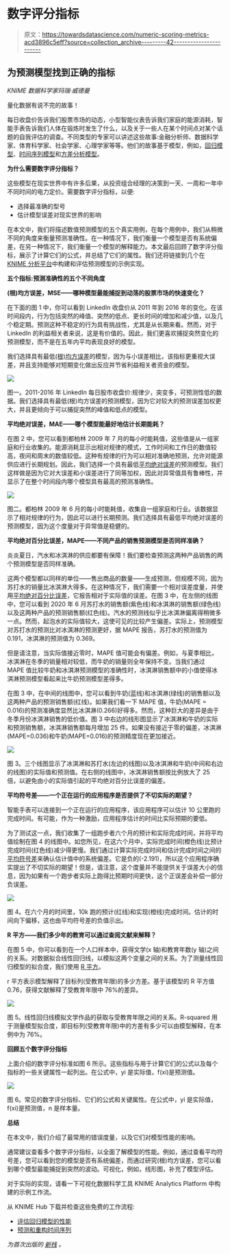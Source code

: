 # 数字评分指标

> 原文：<https://towardsdatascience.com/numeric-scoring-metrics-acd3896c5eff?source=collection_archive---------42----------------------->

## **为预测模型找到正确的指标**

*KNIME 数据科学家玛瑞·威德曼*

量化数据有说不完的故事！

每日收盘价告诉我们股票市场的动态，小型智能仪表告诉我们家庭的能源消耗，智能手表告诉我们人体在锻炼时发生了什么，以及关于一些人在某个时间点对某个话题的自我评估的调查。不同类型的专家可以讲述这些故事:金融分析师、数据科学家、体育科学家、社会学家、心理学家等等。他们的故事基于模型，例如，[回归模型](https://en.wikipedia.org/wiki/Regression_analysis)、[时间序列模型](https://en.wikipedia.org/wiki/Time_series)和[方差分析模型](https://en.wikipedia.org/wiki/Analysis_of_variance#:~:text=Analysis%2520of%2520variance%2520(ANOVA)%2520is,by%2520the%2520statistician%2520Ronald%2520Fisher.)。

**为什么需要数字评分指标？**

这些模型在现实世界中有许多后果，从投资组合经理的决策到一天、一周和一年中不同时间的电力定价。需要数字评分指标，以便:

*   选择最准确的型号
*   估计模型误差对现实世界的影响

在本文中，我们将描述数值预测模型的五个真实用例，在每个用例中，我们从稍微不同的角度来衡量预测准确性。在一种情况下，我们衡量一个模型是否有系统偏差，在另一种情况下，我们衡量一个模型的解释能力。本文最后回顾了数字评分指标，展示了计算它们的公式，并总结了它们的属性。我们还将链接到几个在 [KNIME 分析平台](https://www.knime.com/knime-analytics-platform)中构建和评估预测模型的示例实现。

**五个指标:预测准确性的五个不同角度**

**(根)均方误差，MSE——哪种模型最能捕捉到动荡的股票市场的快速变化？**

在下面的图 1 中，你可以看到 LinkedIn 收盘价从 2011 年到 2016 年的变化。在该时间段内，行为包括突然的峰值、突然的低点、更长时间的增加和减少值，以及几个稳定期。预测这种不稳定的行为具有挑战性，尤其是从长期来看。然而，对于 LinkedIn 的利益相关者来说，这是有价值的。因此，我们更喜欢捕捉突然变化的预测模型，而不是在五年内平均表现良好的模型。

我们选择具有最低[(根)均方误差](https://en.wikipedia.org/wiki/Mean_squared_error)的模型，因为与小误差相比，该指标更重视大误差，并且支持能够对短期变化做出反应并节省利益相关者资金的模型。

![](img/740a410ed3f8db7a3fa8e15d45fb362a.png)

图一。2011-2016 年 LinkedIn 每日股市收盘价:规律少，突变多，可预测性低的数据。我们选择具有最低(根)均方误差的预测模型，因为它对较大的预测误差加权更大，并且更倾向于可以捕捉突然的峰值和低点的模型。

**平均绝对误差，MAE——哪个模型能最好地估计长期能耗？**

在图 2 中，您可以看到都柏林 2009 年 7 月的每小时能耗值，这些值是从一组家庭和行业收集的。能源消耗显示出相对规律的模式，工作时间和工作日的数值较高，夜间和周末的数值较低。这种有规律的行为可以相对准确地预测，允许对能源供应进行长期规划。因此，我们选择一个具有最低[平均绝对误差](https://en.wikipedia.org/wiki/Mean_absolute_error)的预测模型。我们这样做是因为它对大误差和小误差进行了同等加权，因此对异常值具有鲁棒性，并显示了在整个时间段内哪个模型具有最高的预测准确性。

![](img/7b68f671117e35d9264b71e4a8e6007e.png)

图二。都柏林 2009 年 6 月的每小时能耗值，收集自一组家庭和行业。该数据显示了相对规律的行为，因此可以进行长期预测。我们选择具有最低平均绝对误差的预测模型，因为这个度量对于异常值是稳健的。

**平均绝对百分比误差，MAPE——不同产品的销售预测模型是否同样准确？**

炎炎夏日，汽水和冰淇淋的供应都要有保障！我们要检查预测这两种产品销售的两个预测模型是否同样准确。

这两个模型都以同样的单位——售出商品的数量——生成预测，但规模不同，因为苏打水的销量比冰淇淋大得多。在这种情况下，我们需要一个相对误差度量，并使用[平均绝对百分比误差](https://en.wikipedia.org/wiki/Mean_absolute_percentage_error)，它报告相对于实际值的误差。在图 3 中，在左侧的线图中，您可以看到 2020 年 6 月苏打水的销售额(紫色线)和冰淇淋的销售额(绿色线)以及这两种产品的预测销售额(红色线)。汽水的预测线似乎比冰淇淋偏离得稍微多一点。然而，起泡水的实际值较大，这使可见的比较产生偏差。实际上，预测模型对苏打水的预测比对冰淇淋的预测更好，据 MAPE 报告，苏打水的预测值为 0.191，冰淇淋的预测值为 0.369。

但是请注意，当实际值接近零时，MAPE 值可能会有偏差。例如，与夏季相比，冰淇淋在冬季的销量相对较低，而牛奶的销量则全年保持不变。当我们通过 MAPE 值比较牛奶和冰淇淋预测模型的准确性时，冰淇淋销售额中的小值使得冰淇淋预测模型看起来比牛奶预测模型差得多。

在图 3 中，在中间的线图中，您可以看到牛奶(蓝线)和冰淇淋(绿线)的销售额以及这两种产品的预测销售额(红线)。如果我们看一下 MAPE 值，牛奶(MAPE = 0.016)的预测准确度显然比冰淇淋(0.266)好得多。然而，这种巨大的差异是由于冬季月份冰淇淋销售的低价值。图 3 中右边的线形图显示了冰淇淋和牛奶的实际和预测销售额，冰淇淋销售额每月增加 25 件。如果没有接近于零的偏差，冰淇淋(MAPE=0.036)和牛奶(MAPE=0.016)的预测精度现在更加接近。

![](img/d1da98d852894ea823b5309718f3a7e0.png)

图 3。三个线图显示了冰淇淋和苏打水(左边的线图)以及冰淇淋和牛奶(中间和右边的线图)的实际值和预测值。在右侧的线图中，冰淇淋销售额按比例放大了 25 倍，以避免由小的实际值引起的平均绝对百分比误差的偏差。

**平均符号差——一个正在运行的应用程序是否提供了不切实际的期望？**

智能手表可以连接到一个正在运行的应用程序，该应用程序可以估计 10 公里跑的完成时间。有可能，作为一种激励，应用程序估计的时间比实际预期的要低。

为了测试这一点，我们收集了一组跑步者六个月的预计和实际完成时间，并将平均值绘制在图 4 的线图中。如您所见，在这六个月中，实际完成时间(橙色线)比预计完成时间(红色线)减少得更慢。我们通过计算实际完成时间和估计完成时间之间的[平均符号差](https://en.wikipedia.org/wiki/Mean_signed_deviation)来确认估计值中的系统偏差。它是负的(-2.191)，所以这个应用程序确实提出了不切实际的期望！但是，请注意，这个度量并不能提供关于误差大小的信息，因为如果有一个跑步者实际上跑得比预期时间更快，这个正误差会补偿一部分负误差。

![](img/daabbbe99f237f13d5918034830a6769.png)

图 4。在六个月的时间里，10k 跑的预计(红线)和实现(橙线)完成时间。估计的时间向下偏移，这也由平均符号差的负值示出。

**R 平方——我们多少年的教育可以通过查阅文献来解释？**

在图 5 中，你可以看到在一个人口样本中，获得文学(x 轴)和教育年数(y 轴)之间的关系。对数据拟合线性回归线，以模拟这两个变量之间的关系。为了测量线性回归模型的拟合度，我们使用 [R 平方](https://en.wikipedia.org/wiki/Coefficient_of_determination)。

r 平方表示模型解释了目标列(受教育年限)的多少方差。基于该模型的 R 平方值 0.76，获得文献解释了受教育年限中 76%的差异。

![](img/2d0b6759f4c8ec1e3a816d22ff759810.png)

图 5。线性回归线模拟文学作品的获取与受教育年限之间的关系。R-squared 用于测量模型拟合度，即目标列(受教育年限)中的方差有多少可以由模型解释，在本例中为 76%。

**回顾五个数字评分指标**

上面介绍的数字评分标准如图 6 所示。这些指标与用于计算它们的公式以及每个指标的一些关键属性一起列出。在公式中，yi 是实际值，f(xi)是预测值。

![](img/1b6c18fc303f4921b1c68b44b685afed.png)

图 6。常见的数字评分指标、它们的公式和关键属性。在公式中，yi 是实际值，f(xi)是预测值，n 是样本量。

**总结**

在本文中，我们介绍了最常用的错误度量，以及它们对模型性能的影响。

通常建议查看多个数字评分指标，以全面了解模型的性能。例如，通过查看平均符号差，您可以看到您的模型是否有系统偏差，而通过研究(根)均方误差，您可以看到哪个模型最能捕捉到突然的波动。可视化，例如，线形图，补充了模型评估。

对于实际的实现，请看一下可视化数据科学工具 KNIME Analytics Platform 中构建的示例工作流。

从 KNIME Hub 下载并检查这些免费的工作流程:

*   [评估回归模型的性能](https://kni.me/w/ijM45fGpZId_JJd3)
*   [预测和重构时间序列](https://kni.me/w/nRzAJzVATgcqry9h)

*为首次出版的* [*新栈*](https://thenewstack.io/numeric-scoring-metrics-find-the-right-metric-for-a-prediction-model/) *。*
